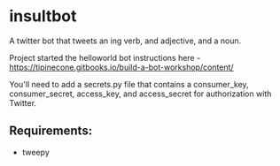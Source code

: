 # insultbot

A twitter bot that tweets an ing verb, and adjective, and a noun. 

Project started the helloworld bot instructions here - https://tipinecone.gitbooks.io/build-a-bot-workshop/content/ 

You'll need to add a secrets.py file that contains a consumer_key, consumer_secret, access_key, and access_secret for authorization with Twitter.

## Requirements:
* tweepy
